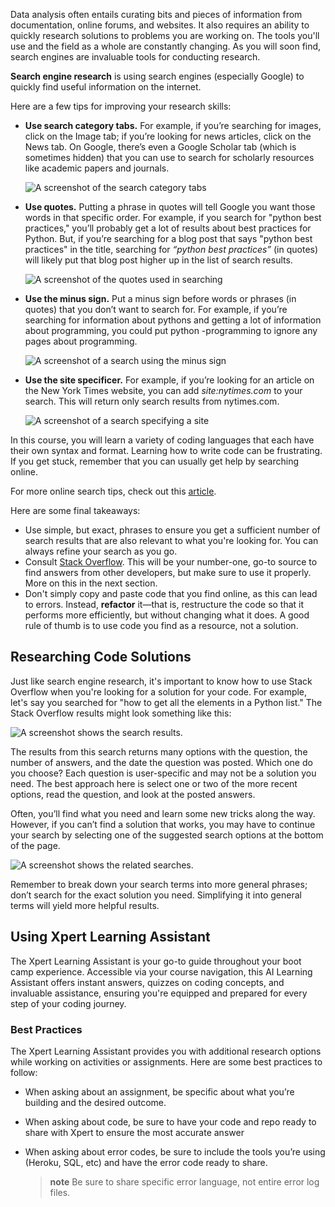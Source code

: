 <img style="display: none;" src="https://static.bc-edx.com/data/prework/m3/img/banner.jpg" alt="lesson banner" />

Data analysis often entails curating bits and pieces of information from documentation, online forums, and websites. It also requires an ability to quickly research solutions to problems you are working on. The tools you'll use and the field as a whole are constantly changing. As you will soon find, search engines are invaluable tools for conducting research.

**Search engine research** is using search engines (especially Google) to quickly find useful information on the internet.

Here are a few tips for improving your research skills:

*   **Use search category tabs.** For example, if you’re searching for images, click on the Image tab; if you’re looking for news articles, click on the News tab. On Google, there’s even a Google Scholar tab (which is sometimes hidden) that you can use to search for scholarly resources like academic papers and journals.

    ![A screenshot of the search category tabs](https://static.bc-edx.com/data/prework/m3/img/Google-search-tabs.jpg)

*   **Use quotes.** Putting a phrase in quotes will tell Google you want those words in that specific order. For example, if you search for "python best practices," you’ll probably get a lot of results about best practices for Python. But, if you’re searching for a blog post that says "python best practices" in the title, searching for *“python best practices”* (in quotes) will likely put that blog post higher up in the list of search results.

    ![A screenshot of the quotes used in searching](https://static.bc-edx.com/data/prework/m3/img/Google-search-quotes.jpg)

*   **Use the minus sign.** Put a minus sign before words or phrases (in quotes) that you don’t want to search for. For example, if you’re searching for information about pythons and getting a lot of information about programming, you could put python -programming to ignore any pages about programming.

    ![A screenshot of a search using the minus sign](https://static.bc-edx.com/data/prework/m3/img/Google-search-minus.jpg)

*   **Use the site specificer.** For example, if you’re looking for an article on the New York Times website, you can add *site:nytimes.com* to your search. This will return only search results from nytimes.com.

    ![A screenshot of a search specifying a site](https://static.bc-edx.com/data/prework/m3/img/Google-site-specifier.jpg)

In this course, you will learn a variety of coding languages that each have their own syntax and format. Learning how to write code can be frustrating. If you get stuck, remember that you can usually get help by searching online.

For more online search tips, check out this [article](http://www.informit.com/articles/article.aspx?p=1315437).

Here are some final takeaways:

*   Use simple, but exact, phrases to ensure you get a sufficient number of search results that are also relevant to what you're looking for. You can always refine your search as you go.
*   Consult [Stack Overflow](https://stackoverflow.com/). This will be your number-one, go-to source to find answers from other developers, but make sure to use it properly. More on this in the next section.
*   Don't simply copy and paste code that you find online, as this can lead to errors. Instead, **refactor** it—that is, restructure the code so that it performs more efficiently, but without changing what it does. A good rule of thumb is to use code you find as a resource, not a solution.

## Researching Code Solutions

Just like search engine research, it's important to know how to use Stack Overflow when you're looking for a solution for your code. For example, let's say you searched for "how to get all the elements in a Python list." The Stack Overflow results might look something like this:

![A screenshot shows the search results.](https://static.bc-edx.com/data/prework/m3/img/data-pre-3-1-1-search-result-from-stack-overflow_.jpg)

The results from this search returns many options with the question, the number of answers, and the date the question was posted. Which one do you choose? Each question is user-specific and may not be a solution you need. The best approach here is select one or two of the more recent options, read the question, and look at the posted answers.

Often, you’ll find what you need and learn some new tricks along the way. However, if you can’t find a solution that works, you may have to continue your search by selecting one of the suggested search options at the bottom of the page.

![A screenshot shows the related searches.](https://static.bc-edx.com/data/prework/m3/img/data-pre-3-1-2-additional-search-options-bottom-of-web-page.jpg)

Remember to break down your search terms into more general phrases; don’t search for the exact solution you need. Simplifying it into general terms will yield more helpful results.

## Using Xpert Learning Assistant

The Xpert Learning Assistant is your go-to guide throughout your boot camp experience. Accessible via your course navigation, this AI Learning Assistant offers instant answers, quizzes on coding concepts, and invaluable assistance, ensuring you're equipped and prepared for every step of your coding journey.

### Best Practices

The Xpert Learning Assistant provides you with additional research options while working on activities or assignments. Here are some best practices to follow:

* When asking about an assignment, be specific about what you’re building and the desired outcome.

* When asking about code, be sure to have your code and repo ready to share with Xpert to ensure the most accurate answer

* When asking about error codes, be sure to include the tools you’re using (Heroku, SQL, etc) and have the error code ready to share.

    > **note** Be sure to share specific error language, not entire error log files.

